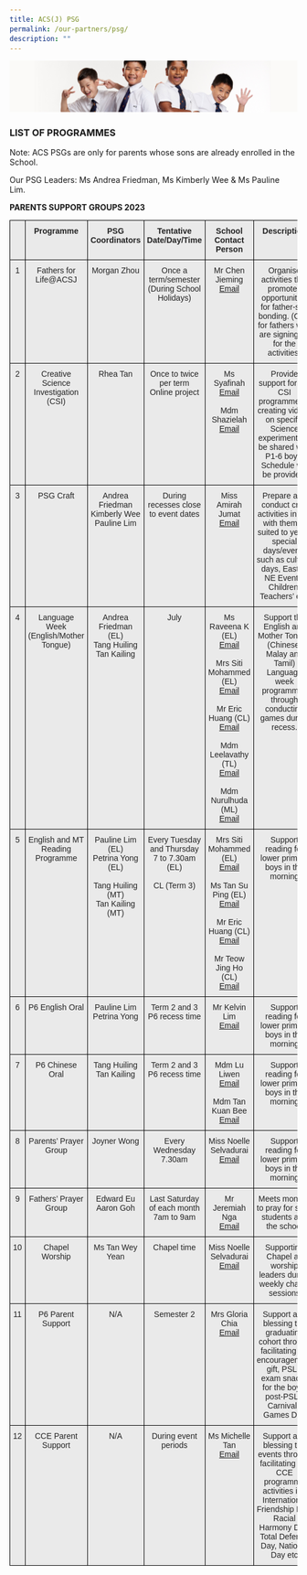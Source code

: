 ```yaml
---
title: ACS(J) PSG
permalink: /our-partners/psg/
description: ""
---
```

![](/images/Sub-banner2.jpg)

### **LIST OF PROGRAMMES**

Note: ACS PSGs are only for parents whose sons are already enrolled in the School.

Our PSG Leaders: Ms Andrea Friedman, Ms Kimberly Wee &amp; Ms Pauline Lim.
  
**PARENTS SUPPORT GROUPS 2023**
 
 <style type="text/css">
.tg  {border-collapse:collapse;border-spacing:0;}
.tg td{border-color:black;border-style:solid;border-width:1px;font-family:Arial, sans-serif;font-size:14px;
  overflow:hidden;padding:10px 5px;word-break:normal;}
.tg th{border-color:black;border-style:solid;border-width:1px;font-family:Arial, sans-serif;font-size:14px;
  font-weight:normal;overflow:hidden;padding:10px 5px;word-break:normal;}
.tg .tg-rsx2{background-color:#EAEAEA;color:#232323;font-weight:bold;text-align:center;vertical-align:top}
.tg .tg-rlhx{background-color:#EAEAEA;color:#232323;text-align:center;vertical-align:top}
.tg .tg-b6rm{background-color:#EAEAEA;color:#21088A;text-align:center;vertical-align:top}
.tg .tg-ku5w{background-color:#EAEAEA;color:#222;text-align:center;vertical-align:middle}
</style>
<table class="tg">
  <thead>
    <tr>
      <th class="tg-rsx2"></th>
      <th class="tg-rsx2">Programme</th>
      <th class="tg-rsx2">PSG Coordinators</th>
      <th class="tg-rsx2">Tentative Date/Day/Time</th>
      <th class="tg-rsx2">School Contact Person</th>
      <th class="tg-rsx2">Description</th>
    </tr>
  </thead>
  <tbody>
    <tr>
      <td class="tg-rlhx">1</td>
      <td class="tg-rlhx">Fathers for Life@ACSJ</td>
      <td class="tg-rlhx">Morgan Zhou<br></td>
      <td class="tg-rlhx">Once a term/semester (During School Holidays)<br></td>
      <td class="tg-rlhx">
        Mr Chen Jieming<br>
        <a href="mailto:chen_jieming@moe.edu.sg">Email</a>
      </td>
      <td class="tg-rlhx">Organise activities that promotes opportunities for father-son bonding. (Only for fathers who are signing up for the activities)</td>
    </tr>
    <tr>
      <td class="tg-rlhx">2</td>
      <td class="tg-rlhx">Creative Science Investigation (CSI)</td>
      <td class="tg-rlhx">Rhea Tan<br></td>
      <td class="tg-rlhx">Once to twice per term<br>
      Online project<br></td>
      <td class="tg-rlhx">
        Ms Syafinah<br>
        <a href="mailto:syafinah_ibrahim@moe.edu.sg">Email</a><br>
        <br>
        Mdm Shazielah<br>
        <a href="mailto:nur_shazielah_abdul_rahim@moe.edu.sg">Email</a>
      </td>
      <td class="tg-rlhx">Provide support for the CSI programme by creating videos on specific Science experiments to be shared with P1-6 boys. Schedule will be provided.<br></td>
    </tr>
    <tr>
      <td class="tg-rlhx">3</td>
      <td class="tg-rlhx">PSG Craft</td>
      <td class="tg-rlhx">Andrea Friedman<br>
      Kimberly Wee<br>
      Pauline Lim<br></td>
      <td class="tg-rlhx">During recesses close to event dates<br></td>
      <td class="tg-rlhx">
        Miss Amirah Jumat<br>
        <a href="nur_amirah_jumat@moe.edu.sg">Email</a>
      </td>
      <td class="tg-rlhx">Prepare and conduct craft activities in line with themes suited to yearly special days/events such as cultural days, Easter, NE Events, Children, Teachers’ etc.<br></td>
    </tr>
    <tr>
      <td class="tg-rlhx">4</td>
      <td class="tg-rlhx">Language Week (English/Mother Tongue)</td>
      <td class="tg-rlhx">Andrea Friedman (EL)<br>
      Tang Huiling<br>
      Tan Kailing</td>
      <td class="tg-rlhx">July<br></td>
      <td class="tg-rlhx">
        Ms Raveena K (EL)<br>
        <a href="mailto:k_raveena@moe.edu.sg">Email</a><br>
        <br>
        Mrs Siti Mohammed (EL)<br>
        <a href="mailto:siti_fauziah_abdul_latiff@moe.edu.sg">Email</a><br>
        <br>
        Mr Eric Huang (CL)<br>
        <a href="mailto:huang_wenshan_eric@moe.edu.sg">Email</a><br>
        <br>
        Mdm Leelavathy (TL)<br>
        <a href="mailto:leelavathy_gopal_r@moe.edu.sg">Email</a><br>
        <br>
        Mdm Nurulhuda (ML)<br>
        <a href="mailto:nurulhuda_ab_hamid@moe.edu.sg">Email</a>
      </td>
      <td class="tg-rlhx">Support the English and Mother Tongue (Chinese, Malay and Tamil) Language week programmes through conducting games during recess.<br></td>
    </tr>
    <tr>
      <td class="tg-rlhx">5</td>
      <td class="tg-rlhx">English and MT Reading Programme</td>
      <td class="tg-rlhx">Pauline Lim (EL)<br>
      Petrina Yong (EL)<br>
      <br>
      Tang Huiling (MT)<br>
      Tan Kailing (MT)<br></td>
      <td class="tg-rlhx">Every Tuesday and Thursday 7 to 7.30am (EL)<br>
      <br>
      CL (Term 3)<br></td>
      <td class="tg-rlhx">
        Mrs Siti Mohammed (EL)<br>
        <a href="siti_fauziah_abdul_latiff@moe.edu.sg">Email</a><br>
        <br>
        Ms Tan Su Ping (EL)<br>
        <a href="tan_su-ping@moe.edu.sg">Email</a><br>
        <br>
        Mr Eric Huang (CL)<br>
        <a href="huang_wenshan_eric@moe.edu.sg">Email</a><br>
        <br>
        Mr Teow Jing Ho (CL)<br>
        <a href="teow_jing_ho@moe.edu.sg">Email</a>
      </td>
      <td class="tg-rlhx">Support reading for lower primary boys in the morning<br></td>
    </tr>
    <tr>
      <td class="tg-rlhx">6</td>
      <td class="tg-rlhx">P6 English Oral</td>
      <td class="tg-rlhx">Pauline Lim<br>
      Petrina Yong<br></td>
      <td class="tg-rlhx">Term 2 and 3<br>
      P6 recess time</td>
      <td class="tg-rlhx">
        Mr Kelvin Lim<br>
        <a href="mailto:kelvin_lim_lye_lee@moe.edu.sg">Email</a>
      </td>
      <td class="tg-rlhx">Support reading for lower primary boys in the morning<br></td>
    </tr>
    <tr>
      <td class="tg-rlhx">7</td>
      <td class="tg-rlhx">P6 Chinese Oral</td>
      <td class="tg-rlhx">Tang Huiling<br>
      Tan Kailing<br></td>
      <td class="tg-rlhx">Term 2 and 3<br>
      P6 recess time<br></td>
      <td class="tg-rlhx">
        Mdm Lu Liwen<br>
        <a href="mailto:lu_liwen@moe.edu.sg">Email</a><br>
        <br>
        Mdm Tan Kuan Bee<br>
        <a href="tan_kuan_bee@moe.edu.sg">Email</a>
      </td>
      <td class="tg-rlhx">Support reading for lower primary boys in the morning<br></td>
    </tr>
    <tr>
      <td class="tg-rlhx">8</td>
      <td class="tg-rlhx">Parents’ Prayer Group</td>
      <td class="tg-rlhx">Joyner Wong<br></td>
      <td class="tg-rlhx">Every Wednesday<br>
      7.30am<br></td>
      <td class="tg-rlhx">
        Miss Noelle Selvadurai<br>
        <a href="mailto:selvadurai_noelle_chitrani@moe.edu.sg">Email</a>
      </td>
      <td class="tg-rlhx">Support reading for lower primary boys in the morning<br></td>
    </tr>
    <tr>
      <td class="tg-rlhx">9</td>
      <td class="tg-rlhx">Fathers’ Prayer Group</td>
      <td class="tg-rlhx">Edward Eu<br>
      Aaron Goh<br></td>
      <td class="tg-rlhx">Last Saturday of each month<br>
      7am to 9am<br></td>
      <td class="tg-rlhx">
        Mr Jeremiah Nga<br>
        <a href="mailto:nga_bing_chang_jeremiah@moe.edu.sg">Email</a>
      </td>
      <td class="tg-rlhx">Meets monthly to pray for staff, students and the school<br></td>
    </tr>
    <tr>
      <td class="tg-rlhx">10</td>
      <td class="tg-rlhx">Chapel Worship</td>
      <td class="tg-rlhx">Ms Tan Wey Yean<br></td>
      <td class="tg-rlhx">Chapel time<br></td>
      <td class="tg-rlhx">
        Miss Noelle Selvadurai<br>
        <a href="mailto:selvadurai_noelle_chitrani@moe.edu.sg">Email</a>
      </td>
      <td class="tg-rlhx">Supporting Chapel as worship leaders during weekly chapel sessions<br></td>
    </tr>
    <tr>
      <td class="tg-rlhx">11</td>
      <td class="tg-rlhx">P6 Parent Support</td>
      <td class="tg-rlhx">N/A<br></td>
      <td class="tg-rlhx">Semester 2<br></td>
      <td class="tg-rlhx">
        Mrs Gloria Chia<br>
        <a href="mailto:loh_lin_li@moe.edu.sg">Email</a>
      </td>
      <td class="tg-rlhx">Support and blessing the graduating cohort through facilitating P6 encouragement gift, PSLE exam snacks for the boys, post-PSLE Carnival / Games Day<br></td>
    </tr>
    <tr>
      <td class="tg-rlhx">12</td>
      <td class="tg-rlhx">CCE Parent Support</td>
      <td class="tg-rlhx">N/A<br></td>
      <td class="tg-rlhx">During event periods<br></td>
      <td class="tg-rlhx">
        Ms Michelle Tan<br>
        <a href="mailto:lee_shuyun_michelle@moe.edu.sg">Email</a>
      </td>
      <td class="tg-rlhx">Support and blessing the events through facilitating the CCE programme activities i.e. International Friendship Day, Racial Harmony Day, Total Defence Day, National Day etc<br></td>
    </tr>
  </tbody>
</table>